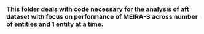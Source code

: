 ### This folder deals with code necessary for the analysis of aft dataset with focus on performance of MEIRA-S across number of entities and 1 entity at a time.